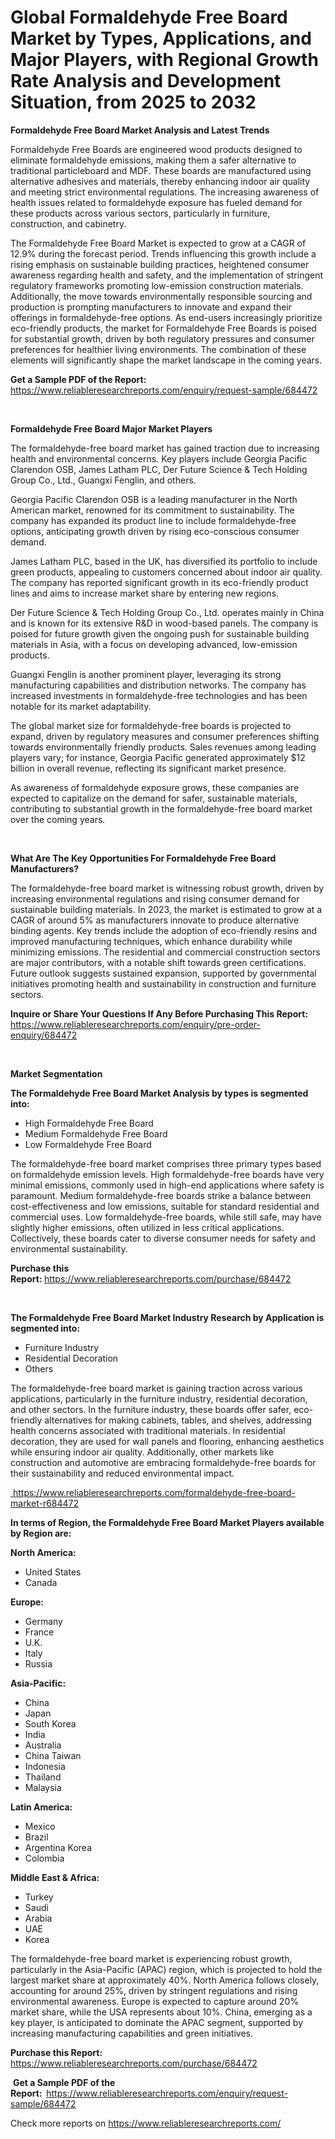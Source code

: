 <p><h1>Global Formaldehyde Free Board Market by Types, Applications, and Major Players, with Regional Growth Rate Analysis and Development Situation, from 2025 to 2032</h1></p><p><strong>Formaldehyde Free Board Market Analysis and Latest Trends</strong></p>
<p><p>Formaldehyde Free Boards are engineered wood products designed to eliminate formaldehyde emissions, making them a safer alternative to traditional particleboard and MDF. These boards are manufactured using alternative adhesives and materials, thereby enhancing indoor air quality and meeting strict environmental regulations. The increasing awareness of health issues related to formaldehyde exposure has fueled demand for these products across various sectors, particularly in furniture, construction, and cabinetry.</p><p>The Formaldehyde Free Board Market is expected to grow at a CAGR of 12.9% during the forecast period. Trends influencing this growth include a rising emphasis on sustainable building practices, heightened consumer awareness regarding health and safety, and the implementation of stringent regulatory frameworks promoting low-emission construction materials. Additionally, the move towards environmentally responsible sourcing and production is prompting manufacturers to innovate and expand their offerings in formaldehyde-free options. As end-users increasingly prioritize eco-friendly products, the market for Formaldehyde Free Boards is poised for substantial growth, driven by both regulatory pressures and consumer preferences for healthier living environments. The combination of these elements will significantly shape the market landscape in the coming years.</p></p>
<p><strong>Get a Sample PDF of the Report:&nbsp;</strong> <a href="https://www.reliableresearchreports.com/enquiry/request-sample/684472?utm_campaign=2714&utm_medium=2&utm_source=Github&utm_content=ia&utm_term=29032025&utm_id=formaldehyde-free-board">https://www.reliableresearchreports.com/enquiry/request-sample/684472</a></p>
<p>&nbsp;</p>
<p><strong>Formaldehyde Free Board Major Market Players</strong></p>
<p><p>The formaldehyde-free board market has gained traction due to increasing health and environmental concerns. Key players include Georgia Pacific Clarendon OSB, James Latham PLC, Der Future Science & Tech Holding Group Co., Ltd., Guangxi Fenglin, and others.</p><p>Georgia Pacific Clarendon OSB is a leading manufacturer in the North American market, renowned for its commitment to sustainability. The company has expanded its product line to include formaldehyde-free options, anticipating growth driven by rising eco-conscious consumer demand. </p><p>James Latham PLC, based in the UK, has diversified its portfolio to include green products, appealing to customers concerned about indoor air quality. The company has reported significant growth in its eco-friendly product lines and aims to increase market share by entering new regions.</p><p>Der Future Science & Tech Holding Group Co., Ltd. operates mainly in China and is known for its extensive R&D in wood-based panels. The company is poised for future growth given the ongoing push for sustainable building materials in Asia, with a focus on developing advanced, low-emission products.</p><p>Guangxi Fenglin is another prominent player, leveraging its strong manufacturing capabilities and distribution networks. The company has increased investments in formaldehyde-free technologies and has been notable for its market adaptability.</p><p>The global market size for formaldehyde-free boards is projected to expand, driven by regulatory measures and consumer preferences shifting towards environmentally friendly products. Sales revenues among leading players vary; for instance, Georgia Pacific generated approximately $12 billion in overall revenue, reflecting its significant market presence.</p><p>As awareness of formaldehyde exposure grows, these companies are expected to capitalize on the demand for safer, sustainable materials, contributing to substantial growth in the formaldehyde-free board market over the coming years.</p></p>
<p>&nbsp;</p>
<p><strong>What Are The Key Opportunities For Formaldehyde Free Board Manufacturers?</strong></p>
<p><p>The formaldehyde-free board market is witnessing robust growth, driven by increasing environmental regulations and rising consumer demand for sustainable building materials. In 2023, the market is estimated to grow at a CAGR of around 5% as manufacturers innovate to produce alternative binding agents. Key trends include the adoption of eco-friendly resins and improved manufacturing techniques, which enhance durability while minimizing emissions. The residential and commercial construction sectors are major contributors, with a notable shift towards green certifications. Future outlook suggests sustained expansion, supported by governmental initiatives promoting health and sustainability in construction and furniture sectors.</p></p>
<p><strong>Inquire or Share Your Questions If Any Before Purchasing This Report:</strong> <a href="https://www.reliableresearchreports.com/enquiry/pre-order-enquiry/684472?utm_campaign=2714&utm_medium=2&utm_source=Github&utm_content=ia&utm_term=29032025&utm_id=formaldehyde-free-board">https://www.reliableresearchreports.com/enquiry/pre-order-enquiry/684472</a></p>
<p>&nbsp;</p>
<p><strong>Market Segmentation</strong></p>
<p><strong>The Formaldehyde Free Board Market Analysis by types is segmented into:</strong></p>
<p><ul><li>High Formaldehyde Free Board</li><li>Medium Formaldehyde Free Board</li><li>Low Formaldehyde Free Board</li></ul></p>
<p><p>The formaldehyde-free board market comprises three primary types based on formaldehyde emission levels. High formaldehyde-free boards have very minimal emissions, commonly used in high-end applications where safety is paramount. Medium formaldehyde-free boards strike a balance between cost-effectiveness and low emissions, suitable for standard residential and commercial uses. Low formaldehyde-free boards, while still safe, may have slightly higher emissions, often utilized in less critical applications. Collectively, these boards cater to diverse consumer needs for safety and environmental sustainability.</p></p>
<p><strong>Purchase this Report:&nbsp;</strong><a href="https://www.reliableresearchreports.com/purchase/684472?utm_campaign=2714&utm_medium=2&utm_source=Github&utm_content=ia&utm_term=29032025&utm_id=formaldehyde-free-board">https://www.reliableresearchreports.com/purchase/684472</a></p>
<p>&nbsp;</p>
<p><strong>The Formaldehyde Free Board Market Industry Research by Application is segmented into:</strong></p>
<p><ul><li>Furniture Industry</li><li>Residential Decoration</li><li>Others</li></ul></p>
<p><p>The formaldehyde-free board market is gaining traction across various applications, particularly in the furniture industry, residential decoration, and other sectors. In the furniture industry, these boards offer safer, eco-friendly alternatives for making cabinets, tables, and shelves, addressing health concerns associated with traditional materials. In residential decoration, they are used for wall panels and flooring, enhancing aesthetics while ensuring indoor air quality. Additionally, other markets like construction and automotive are embracing formaldehyde-free boards for their sustainability and reduced environmental impact.</p></p>
<p><a href="https://www.reliableresearchreports.com/formaldehyde-free-board-market-r684472?utm_campaign=2714&utm_medium=2&utm_source=Github&utm_content=ia&utm_term=29032025&utm_id=formaldehyde-free-board">&nbsp;https://www.reliableresearchreports.com/formaldehyde-free-board-market-r684472</a></p>
<p><strong>In terms of Region, the Formaldehyde Free Board Market Players available by Region are:</strong></p>
<p>
    <p> <strong> North America: </strong>
        <ul>
            <li>United States</li>
            <li>Canada</li>
        </ul>
        </p> 
    <p> <strong> Europe: </strong>
        <ul>
            <li>Germany</li>
            <li>France</li>
            <li>U.K.</li>
            <li>Italy</li>
            <li>Russia</li>
        </ul>
        </p> 
    <p> <strong> Asia-Pacific: </strong>
        <ul>
            <li>China</li>
            <li>Japan</li>
            <li>South Korea</li>
            <li>India</li>
            <li>Australia</li>
            <li>China Taiwan</li>
            <li>Indonesia</li>
            <li>Thailand</li>
            <li>Malaysia</li>
        </ul>
        </p> 
    <p> <strong> Latin America: </strong>
        <ul>
            <li>Mexico</li>
            <li>Brazil</li>
            <li>Argentina Korea</li>
            <li>Colombia</li>
        </ul>
        </p> 
    <p> <strong> Middle East & Africa: </strong>
        <ul>
            <li>Turkey</li>
            <li>Saudi</li>
            <li>Arabia</li>
            <li>UAE</li>
            <li>Korea</li>
        </ul>
    </p>
    </p>
<p><p>The formaldehyde-free board market is experiencing robust growth, particularly in the Asia-Pacific (APAC) region, which is projected to hold the largest market share at approximately 40%. North America follows closely, accounting for around 25%, driven by stringent regulations and rising environmental awareness. Europe is expected to capture around 20% market share, while the USA represents about 10%. China, emerging as a key player, is anticipated to dominate the APAC segment, supported by increasing manufacturing capabilities and green initiatives.</p></p>
<p><strong>Purchase this Report: </strong><a href="https://www.reliableresearchreports.com/purchase/684472?utm_campaign=2714&utm_medium=2&utm_source=Github&utm_content=ia&utm_term=29032025&utm_id=formaldehyde-free-board">https://www.reliableresearchreports.com/purchase/684472</a></p>
<p>&nbsp;<strong>Get a Sample PDF of the Report:&nbsp;&nbsp;</strong><a href="https://www.reliableresearchreports.com/enquiry/request-sample/684472?utm_campaign=2714&utm_medium=2&utm_source=Github&utm_content=ia&utm_term=29032025&utm_id=formaldehyde-free-board">https://www.reliableresearchreports.com/enquiry/request-sample/684472</a></p>
<p><strong></strong></p>
<p>Check more reports on <a href="https://www.reliableresearchreports.com/?utm_campaign=2714&utm_medium=2&utm_source=Github&utm_content=ia&utm_term=29032025&utm_id=formaldehyde-free-board">https://www.reliableresearchreports.com/</a></p>